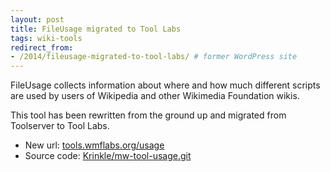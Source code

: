 ```yaml
---
layout: post
title: FileUsage migrated to Tool Labs
tags: wiki-tools
redirect_from:
- /2014/fileusage-migrated-to-tool-labs/ # former WordPress site
---
```


FileUsage collects information about where and how much different scripts are used by users of Wikipedia and other Wikimedia Foundation wikis.

This tool has been rewritten from the ground up and migrated from Toolserver to Tool Labs.

* New url: [tools.wmflabs.org/usage](https://tools.wmflabs.org/usage/?action=usage&group=Krinkle)
* Source code: [Krinkle/mw-tool-usage.git](https://github.com/Krinkle/mw-tool-usage)
